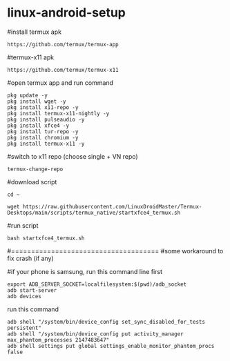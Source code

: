 # linux-android-setup

#install termux apk 
```
https://github.com/termux/termux-app
```
#termux-x11 apk
```
https://github.com/termux/termux-x11
```

#open termux app and run command
```
pkg update -y
pkg install wget -y
pkg install x11-repo -y
pkg install termux-x11-nightly -y
pkg install pulseaudio -y
pkg install xfce4 -y
pkg install tur-repo -y
pkg install chromium -y
pkg install termux-x11 -y
```

#switch to x11 repo (choose single + VN repo)
```
termux-change-repo
```

#download script
```
cd ~
```
```
wget https://raw.githubusercontent.com/LinuxDroidMaster/Termux-Desktops/main/scripts/termux_native/startxfce4_termux.sh
```

#run script
```
bash startxfce4_termux.sh
```

#=====================================
#some workaround to fix crash (if any)

#if your phone is samsung, run this command line first
```
export ADB_SERVER_SOCKET=localfilesystem:$(pwd)/adb_socket
adb start-server
adb devices
```

run this command
```
adb shell "/system/bin/device_config set_sync_disabled_for_tests persistent"
adb shell "/system/bin/device_config put activity_manager max_phantom_processes 2147483647"
adb shell settings put global settings_enable_monitor_phantom_procs false
```
